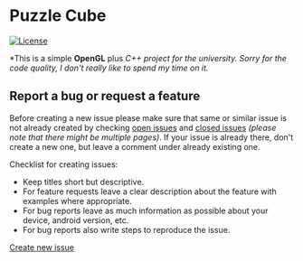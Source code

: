 Puzzle Cube
==========
[![License](http://www.wtfpl.net/wp-content/uploads/2012/12/wtfpl-badge-1.png)](http://www.wtfpl.net/)

*This is a simple **OpenGL** plus **C++* project for the university. Sorry for the code quality, I don't really like to spend my time on it.*

Report a bug or request a feature
----------------
Before creating a new issue please make sure that same or similar issue is not already created by checking [open issues][2] and [closed issues][3] *(please note that there might be multiple pages)*. If your issue is already there, don't create a new one, but leave a comment under already existing one.

Checklist for creating issues:

- Keep titles short but descriptive.
- For feature requests leave a clear description about the feature with examples where appropriate.
- For bug reports leave as much information as possible about your device, android version, etc.
- For bug reports also write steps to reproduce the issue.

[Create new issue][1]

[1]: https://github.com/AChep/PuzzleCube/issues/new
[2]: https://github.com/AChep/PuzzleCube/issues?state=open
[3]: https://github.com/AChep/PuzzleCube/issues?state=closed